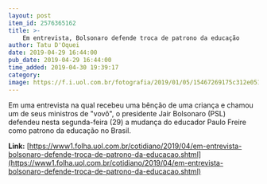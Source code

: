 ```yaml
---
layout: post
item_id: 2576365162
title: >-
    Em entrevista, Bolsonaro defende troca de patrono da educação
author: Tatu D'Oquei
date: 2019-04-29 16:44:00
pub_date: 2019-04-29 16:44:00
time_added: 2019-04-30 19:39:17
category: 
image: https://f.i.uol.com.br/fotografia/2019/01/05/15467269175c312e05187d0_1546726917_3x2_rt.jpg
---
```


Em uma entrevista na qual recebeu uma bênção de uma criança e chamou um de seus ministros de "vovô", o presidente Jair Bolsonaro (PSL) defendeu nesta segunda-feira (29) a mudança do educador Paulo Freire como patrono da educação no Brasil.

**Link:** [https://www1.folha.uol.com.br/cotidiano/2019/04/em-entrevista-bolsonaro-defende-troca-de-patrono-da-educacao.shtml](https://www1.folha.uol.com.br/cotidiano/2019/04/em-entrevista-bolsonaro-defende-troca-de-patrono-da-educacao.shtml)

